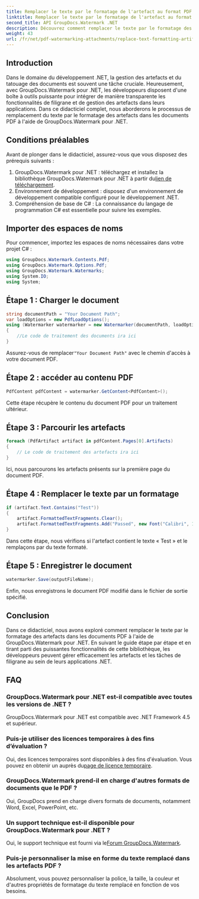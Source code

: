```yaml
---
title: Remplacer le texte par le formatage de l'artefact au format PDF
linktitle: Remplacer le texte par le formatage de l'artefact au format PDF
second_title: API GroupDocs.Watermark .NET
description: Découvrez comment remplacer le texte par le formatage des artefacts dans les documents PDF à l'aide de GroupDocs.Watermark pour .NET. Améliorez la gestion des documents sans effort.
weight: 43
url: /fr/net/pdf-watermarking-attachments/replace-text-formatting-artifact-pdf/
---
```

## Introduction
Dans le domaine du développement .NET, la gestion des artefacts et du tatouage des documents est souvent une tâche cruciale. Heureusement, avec GroupDocs.Watermark pour .NET, les développeurs disposent d'une boîte à outils puissante pour intégrer de manière transparente les fonctionnalités de filigrane et de gestion des artefacts dans leurs applications. Dans ce didacticiel complet, nous aborderons le processus de remplacement du texte par le formatage des artefacts dans les documents PDF à l'aide de GroupDocs.Watermark pour .NET.
## Conditions préalables
Avant de plonger dans le didacticiel, assurez-vous que vous disposez des prérequis suivants :
1.  GroupDocs.Watermark pour .NET : téléchargez et installez la bibliothèque GroupDocs.Watermark pour .NET à partir du[lien de téléchargement](https://releases.groupdocs.com/Watermark/net/).
2. Environnement de développement : disposez d'un environnement de développement compatible configuré pour le développement .NET.
3. Compréhension de base de C# : La connaissance du langage de programmation C# est essentielle pour suivre les exemples.

## Importer des espaces de noms
Pour commencer, importez les espaces de noms nécessaires dans votre projet C# :
```csharp
using GroupDocs.Watermark.Contents.Pdf;
using GroupDocs.Watermark.Options.Pdf;
using GroupDocs.Watermark.Watermarks;
using System.IO;
using System;
```
## Étape 1 : Charger le document
```csharp
string documentPath = "Your Document Path";
var loadOptions = new PdfLoadOptions();
using (Watermarker watermarker = new Watermarker(documentPath, loadOptions))
{
    //Le code de traitement des documents ira ici
}
```
 Assurez-vous de remplacer`"Your Document Path"` avec le chemin d'accès à votre document PDF.
## Étape 2 : accéder au contenu PDF
```csharp
PdfContent pdfContent = watermarker.GetContent<PdfContent>();
```
Cette étape récupère le contenu du document PDF pour un traitement ultérieur.
## Étape 3 : Parcourir les artefacts
```csharp
foreach (PdfArtifact artifact in pdfContent.Pages[0].Artifacts)
{
    // Le code de traitement des artefacts ira ici
}
```
Ici, nous parcourons les artefacts présents sur la première page du document PDF.
## Étape 4 : Remplacer le texte par un formatage
```csharp
if (artifact.Text.Contains("Test"))
{
    artifact.FormattedTextFragments.Clear();
    artifact.FormattedTextFragments.Add("Passed", new Font("Calibri", 19, FontStyle.Bold), Color.Red, Color.Aqua);
}
```
Dans cette étape, nous vérifions si l'artefact contient le texte « Test » et le remplaçons par du texte formaté.
## Étape 5 : Enregistrer le document
```csharp
watermarker.Save(outputFileName);
```
Enfin, nous enregistrons le document PDF modifié dans le fichier de sortie spécifié.

## Conclusion
Dans ce didacticiel, nous avons exploré comment remplacer le texte par le formatage des artefacts dans les documents PDF à l'aide de GroupDocs.Watermark pour .NET. En suivant le guide étape par étape et en tirant parti des puissantes fonctionnalités de cette bibliothèque, les développeurs peuvent gérer efficacement les artefacts et les tâches de filigrane au sein de leurs applications .NET.
## FAQ
### GroupDocs.Watermark pour .NET est-il compatible avec toutes les versions de .NET ?
GroupDocs.Watermark pour .NET est compatible avec .NET Framework 4.5 et supérieur.
### Puis-je utiliser des licences temporaires à des fins d’évaluation ?
 Oui, des licences temporaires sont disponibles à des fins d'évaluation. Vous pouvez en obtenir un auprès du[page de licence temporaire](https://purchase.groupdocs.com/temporary-license/).
### GroupDocs.Watermark prend-il en charge d'autres formats de documents que le PDF ?
Oui, GroupDocs prend en charge divers formats de documents, notamment Word, Excel, PowerPoint, etc.
### Un support technique est-il disponible pour GroupDocs.Watermark pour .NET ?
 Oui, le support technique est fourni via le[Forum GroupDocs.Watermark](https://forum.groupdocs.com/c/watermark/19).
### Puis-je personnaliser la mise en forme du texte remplacé dans les artefacts PDF ?
Absolument, vous pouvez personnaliser la police, la taille, la couleur et d'autres propriétés de formatage du texte remplacé en fonction de vos besoins.